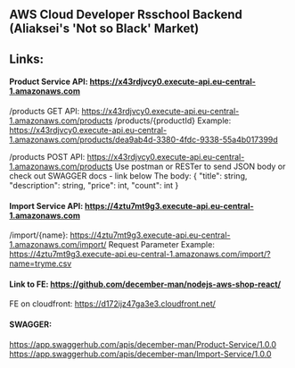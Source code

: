 ## AWS Cloud Developer Rsschool Backend (Aliaksei's 'Not so Black' Market)

## Links:

#### Product Service API: https://x43rdjvcy0.execute-api.eu-central-1.amazonaws.com

 /products GET API: https://x43rdjvcy0.execute-api.eu-central-1.amazonaws.com/products
 /products/{productId} Example: 
 https://x43rdjvcy0.execute-api.eu-central-1.amazonaws.com/products/dea9ab4d-3380-4fdc-9338-55a4b017399d

 /products POST API: https://x43rdjvcy0.execute-api.eu-central-1.amazonaws.com/products
 Use postman or RESTer to send JSON body or check out SWAGGER docs - link below
 The body: { "title": string, "description": string, "price": int, "count": int }

#### Import Service API: https://4ztu7mt9g3.execute-api.eu-central-1.amazonaws.com

 /import/{name}: https://4ztu7mt9g3.execute-api.eu-central-1.amazonaws.com/import/
 Request Parameter Example:
 https://4ztu7mt9g3.execute-api.eu-central-1.amazonaws.com/import/?name=tryme.csv

#### Link to FE: https://github.com/december-man/nodejs-aws-shop-react/

 FE on cloudfront: https://d172ijz47ga3e3.cloudfront.net/

#### SWAGGER: 

https://app.swaggerhub.com/apis/december-man/Product-Service/1.0.0
https://app.swaggerhub.com/apis/december-man/Import-Service/1.0.0




